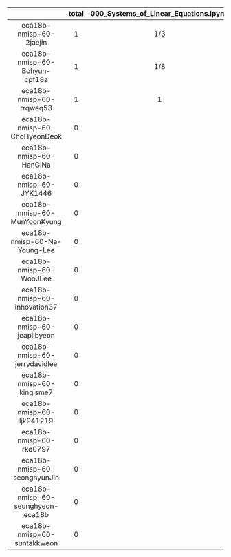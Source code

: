 |    |   total  |  000_Systems_of_Linear_Equations.ipynb  |  005_Eigenvalues_of_a_Matrix.ipynb  |  010_Beam_Reaction_Force.ipynb  |  015_System_Linear_Eq.ipynb  |  020_System_Linear_Eq.ipynb  |  100_Principal_Stress_Components_2D.ipynb  |  trapezoid_truss.svg  |  triangular_truss.svg  |
|:--:|:----:|:----:|:----:|:----:|:----:|:----:|:----:|:----:|:----:|
| eca18b-nmisp-60-2jaejin | 1 | 1/3 | 1/3 |  |  |  | 1/3 |  |   |
| eca18b-nmisp-60-Bohyun-cpf18a | 1 | 1/8 | 1/8 | 1/8 | 1/8 | 1/8 | 1/8 | 1/8 | 1/8  |
| eca18b-nmisp-60-rrqweq53 | 1 | 1 |  |  |  |  |  |  |   |
| eca18b-nmisp-60-ChoHyeonDeok | 0 |  |  |  |  |  |  |  |   |
| eca18b-nmisp-60-HanGiNa | 0 |  |  |  |  |  |  |  |   |
| eca18b-nmisp-60-JYK1446 | 0 |  |  |  |  |  |  |  |   |
| eca18b-nmisp-60-MunYoonKyung | 0 |  |  |  |  |  |  |  |   |
| eca18b-nmisp-60-Na-Young-Lee | 0 |  |  |  |  |  |  |  |   |
| eca18b-nmisp-60-WooJLee | 0 |  |  |  |  |  |  |  |   |
| eca18b-nmisp-60-inhovation37 | 0 |  |  |  |  |  |  |  |   |
| eca18b-nmisp-60-jeapilbyeon | 0 |  |  |  |  |  |  |  |   |
| eca18b-nmisp-60-jerrydavidlee | 0 |  |  |  |  |  |  |  |   |
| eca18b-nmisp-60-kingisme7 | 0 |  |  |  |  |  |  |  |   |
| eca18b-nmisp-60-ljk941219 | 0 |  |  |  |  |  |  |  |   |
| eca18b-nmisp-60-rkd0797 | 0 |  |  |  |  |  |  |  |   |
| eca18b-nmisp-60-seonghyunJIn | 0 |  |  |  |  |  |  |  |   |
| eca18b-nmisp-60-seunghyeon-eca18b | 0 |  |  |  |  |  |  |  |   |
| eca18b-nmisp-60-suntakkweon | 0 |  |  |  |  |  |  |  |   |
